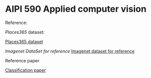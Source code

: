 # AIPI 590 Applied computer vision

Reference:

*Places365* dataset:

[Places365 dataset](https://link.springer.com/article/10.1007/s11042-022-12481-3)

*Imagenet DataSet for reference*
[Imagenet dataset for reference](https://image-net.org/download-images.php)


Reference paper

[Classification paper](https://link.springer.com/article/10.1007/s11042-022-12481-3)
